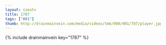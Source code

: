 ```yaml
--- 
layout: sieutv
title: 1787
tags: ["001"]
thumb: http://drainmainvein.com/media/videos/tmb/000/001/787/player.jpg
---
```

{% include drainmainvein key="1787" %} 
